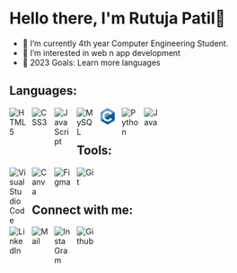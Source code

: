 # Hello there, I'm Rutuja Patil👋 


- 🔭 I’m currently 4th year Computer Engineering Student.
- 🌱 I’m interested in web n app development
- 🥅 2023 Goals: Learn more languages 



## Languages:

<img align="left" alt="HTML5" width="30px" src="https://cdn.jsdelivr.net/gh/devicons/devicon/icons/html5/html5-original.svg" style="padding-right:10px;" />
<img align="left" alt="CSS3" width="30px" src="https://cdn.jsdelivr.net/gh/devicons/devicon/icons/css3/css3-original.svg" style="padding-right:10px;" />
<img align="left" alt="JavaScript" width="30px" src="https://cdn.jsdelivr.net/gh/devicons/devicon/icons/javascript/javascript-original.svg" style="padding-right:10px;" />
<img align="left" alt="MySQL" width="30px" src="https://cdn.jsdelivr.net/gh/devicons/devicon/icons/mysql/mysql-original.svg" style="padding-right:10px;" />
<img align="left" alt="C" width="30px" src="https://raw.githubusercontent.com/devicons/devicon/1119b9f84c0290e0f0b38982099a2bd027a48bf1/icons/c/c-original.svg" style="padding-right:10px;" />
<img align="left" alt="Python" width="30px" src= "https://cdn.jsdelivr.net/gh/devicons/devicon/icons/python/python-original.svg" style="padding-right:10px;" />
<img align="left" alt="Java" width="30px" src= "https://cdn.jsdelivr.net/gh/devicons/devicon/icons/java/java-original.svg" style="padding-right:10px;" />
<br />
<br />





## Tools:
<img align="left" alt="Visual Studio Code" width="30px" src="https://cdn.jsdelivr.net/gh/devicons/devicon/icons/vscode/vscode-original.svg" style="padding-right:10px;" />
<img align="left" alt="Canva" width="30px" src="https://cdn.jsdelivr.net/gh/devicons/devicon/icons/canva/canva-original.svg" style="padding-right:10px;" />
<img align="left" alt="Figma" width="30px" src="https://cdn.jsdelivr.net/gh/devicons/devicon/icons/figma/figma-original.svg" style="padding-right:10px;" /> 
<img align="left" alt="Git" width="30px" src="https://cdn.jsdelivr.net/gh/devicons/devicon/icons/git/git-original.svg" style="padding-right:10px;" />

<br />
<br/>

## Connect with me:
<a href="https://www.linkedin.com/in/rutuja-patil-87b165216"><img align="left" alt="LinkedIn" width="30px" src="https://cdn.jsdelivr.net/gh/devicons/devicon/icons/linkedin/linkedin-original.svg"  style="padding-right:10px;" /></a>
<a href="mailto:rutujapatil0511@gmail.com"><img align="left" alt="Mail" width="30px" src="https://cdn-icons-png.flaticon.com/512/5968/5968534.png"  style="padding-right:10px;" /></a>
<a href="https://www.instagram.com/rutujapatil_1051/"><img align="left" alt="InstaGram" width="30px" src="https://cdn-icons-png.flaticon.com/512/1409/1409946.png"  style="padding-right:10px;" /></a>
<a href="https://github.com/Rutuja0511"><img align="left" alt="Github" width="30px" src="https://cdn.jsdelivr.net/gh/devicons/devicon/icons/github/github-original.svg"  style="padding-right:10px;" /></a>

<br/>
<br/>




